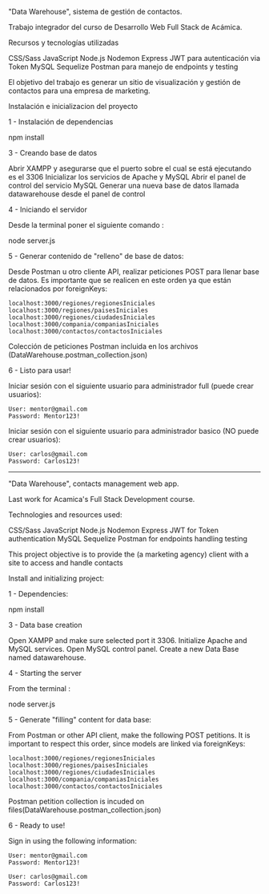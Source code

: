 "Data Warehouse", sistema de gestión de contactos.

Trabajo integrador del curso de Desarrollo Web Full Stack de Acámica.

Recursos y tecnologías utilizadas

CSS/Sass
JavaScript
Node.js
Nodemon
Express
JWT para autenticación via Token
MySQL
Sequelize
Postman para manejo de endpoints y testing

El objetivo del trabajo es generar un sitio de visualización y gestión de contactos para una empresa de marketing.


Instalación e inicializacion del proyecto

1 - Instalación de dependencias

npm install

3 - Creando base de datos

Abrir XAMPP y asegurarse que el puerto sobre el cual se está ejecutando es el 3306
Inicializar los servicios de Apache y MySQL
Abrir el panel de control del servicio MySQL
Generar una nueva base de datos llamada datawarehouse desde el panel de control

4 - Iniciando el servidor

Desde la terminal poner el siguiente comando :

node server.js

5 - Generar contenido de "relleno" de base de datos:

Desde Postman u otro cliente API, realizar peticiones POST para llenar base de datos. Es importante que se realicen en este orden ya que están relacionados por foreignKeys:

    localhost:3000/regiones/regionesIniciales
    localhost:3000/regiones/paisesIniciales
    localhost:3000/regiones/ciudadesIniciales
    localhost:3000/compania/companiasIniciales
    localhost:3000/contactos/contactosIniciales


Colección de peticiones Postman incluida en los archivos (DataWarehouse.postman_collection.json)

6 - Listo para usar!

Iniciar sesión con el siguiente usuario para administrador full (puede crear usuarios):

    User: mentor@gmail.com
    Password: Mentor123!
    
Iniciar sesión con el siguiente usuario para administrador basico (NO puede crear usuarios):

    User: carlos@gmail.com
    Password: Carlos123!

______________________________________________________________

"Data Warehouse", contacts management web app.

Last work for Acamica's Full Stack Development course.

Technologies and resources used:

CSS/Sass
JavaScript
Node.js
Nodemon
Express
JWT for Token authentication
MySQL
Sequelize
Postman for endpoints handling testing

This project objective is to provide the (a marketing agency) client with a site to access and handle contacts


Install and initializing project:

1 - Dependencies:

npm install

3 - Data base creation

Open XAMPP and make sure selected port it 3306.
Initialize Apache and MySQL services.
Open MySQL control panel.
Create a new Data Base named datawarehouse.

4 - Starting the server

From the terminal :

node server.js

5 - Generate "filling" content for data base:

From Postman or other API client, make the following POST petitions. It is important to respect this order, since models are linked via foreignKeys:

    localhost:3000/regiones/regionesIniciales
    localhost:3000/regiones/paisesIniciales
    localhost:3000/regiones/ciudadesIniciales
    localhost:3000/compania/companiasIniciales
    localhost:3000/contactos/contactosIniciales

Postman petition collection is incuded on files(DataWarehouse.postman_collection.json)

6 - Ready to use!

Sign in using the following information:

    User: mentor@gmail.com
    Password: Mentor123!
    
    User: carlos@gmail.com
    Password: Carlos123!
    
